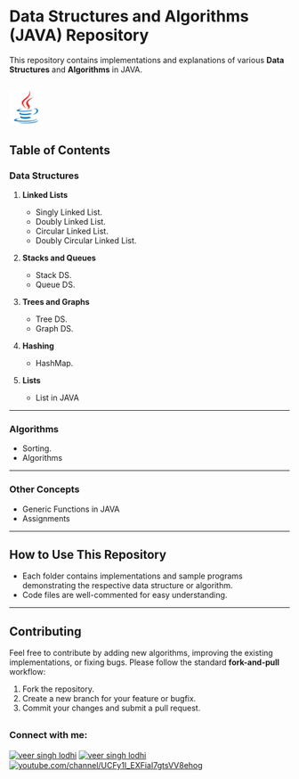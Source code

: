 # Data Structures and Algorithms (JAVA) Repository

This repository contains implementations and explanations of various **Data Structures** and **Algorithms** in JAVA.

<a href="https://www.java.com" target="_blank" rel="noreferrer"> <img src="https://raw.githubusercontent.com/devicons/devicon/master/icons/java/java-original.svg" alt="java" width="60" height="60"/> </a>
---

## Table of Contents

### **Data Structures**
1. **Linked Lists**
   - Singly Linked List.
   - Doubly Linked List.
   - Circular Linked List.
   - Doubly Circular Linked List.

2. **Stacks and Queues**
   - Stack DS.
   - Queue DS.

3. **Trees and Graphs**
   - Tree DS.
   - Graph DS.

4. **Hashing**
   - HashMap.

5. **Lists**
   - List in JAVA

---

### **Algorithms**
- Sorting.
- Algorithms

---

### **Other Concepts**
- Generic Functions in JAVA
- Assignments

---

## How to Use This Repository
- Each folder contains implementations and sample programs demonstrating the respective data structure or algorithm.
- Code files are well-commented for easy understanding.

---

## Contributing
Feel free to contribute by adding new algorithms, improving the existing implementations, or fixing bugs. Please follow the standard **fork-and-pull** workflow:

1. Fork the repository.
2. Create a new branch for your feature or bugfix.
3. Commit your changes and submit a pull request.


##

<h3 align="left">Connect with me:</h3>
<p align="left">
<a href="https://x.com/veerSin22816021?t=o3hZnstGiN8U_nOjQWEqhw&s=09" target="blank"><img align="center" src="https://raw.githubusercontent.com/rahuldkjain/github-profile-readme-generator/master/src/images/icons/Social/twitter.svg" alt="veer singh lodhi" height="30" width="40" /></a>
<a href="https://www.linkedin.com/in/veer-singh-lodhi-6786aa325?utm_source=share&utm_campaign=share_via&utm_content=profile&utm_medium=android_app" target="blank"><img align="center" src="https://raw.githubusercontent.com/rahuldkjain/github-profile-readme-generator/master/src/images/icons/Social/linked-in-alt.svg" alt="veer singh lodhi" height="30" width="40" /></a>
  <a href="https://youtube.com//channel//UCFy1I_EXFiaI7gtsVV8ehog" target="blank"><img align="center" src="https://raw.githubusercontent.com/rahuldkjain/github-profile-readme-generator/master/src/images/icons/Social/youtube.svg" alt="youtube.com/channel/UCFy1I_EXFiaI7gtsVV8ehog" height="30" width="40" /></a>
</p>

##
